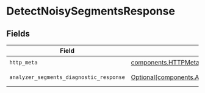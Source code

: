 # DetectNoisySegmentsResponse


## Fields

| Field                                                                                                                    | Type                                                                                                                     | Required                                                                                                                 | Description                                                                                                              |
| ------------------------------------------------------------------------------------------------------------------------ | ------------------------------------------------------------------------------------------------------------------------ | ------------------------------------------------------------------------------------------------------------------------ | ------------------------------------------------------------------------------------------------------------------------ |
| `http_meta`                                                                                                              | [components.HTTPMetadata](../../models/components/httpmetadata.md)                                                       | :heavy_check_mark:                                                                                                       | N/A                                                                                                                      |
| `analyzer_segments_diagnostic_response`                                                                                  | [Optional[components.AnalyzerSegmentsDiagnosticResponse]](../../models/components/analyzersegmentsdiagnosticresponse.md) | :heavy_minus_sign:                                                                                                       | DetectNoisySegments 200 response                                                                                         |